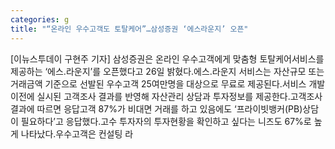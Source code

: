 ```yaml
---
categories: g
title: "“온라인 우수고객도 토탈케어”…삼성증권 ‘에스라운지’ 오픈"
---
```

[이뉴스투데이 구현주 기자] 삼성증권은 온라인 우수고객에게 맞춤형 토탈케어서비스를 제공하는 ‘에스.라운지’를 오픈했다고 26일 밝혔다.에스.라운지 서비스는 자산규모 또는 거래금액 기준으로 선발된 우수고객 25여만명을 대상으로 무료로 제공된다.서비스 개발 이전에 실시된 고객조사 결과를 반영해 자산관리 상담과 투자정보를 제공한다.고객조사 결과에 따르면 응답고객 87%가 비대면 거래를 하고 있음에도 ‘프라이빗뱅커(PB)상담이 필요하다’고 응답했다.고수 투자자의 투자현황을 확인하고 싶다는 니즈도 67%로 높게 나타났다.우수고객은 컨설팅 라